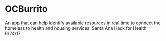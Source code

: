 # OCBurrito
An app that can help identify available resources in real time to connect the homeless to health and housing services. Santa Ana Hack for Health 6/24/17
